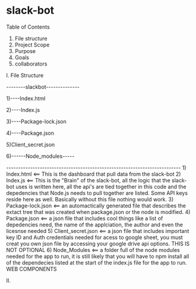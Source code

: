 # slack-bot

Table of Contents 
1. File structure
2. Project Scope
3. Purpose
4. Goals
5. collaborators

I. File Structure

--------slackbot--------------

1)----Index.html

2)----Index.js

3)----Package-lock.json

4)----Package.json

5)<NOT INCLUDED>Client_secret.json<NOT INCLUDED>
  
6)------Node_modules-----

<various depedency files... Too many to list>
  -------------------------------------------------------------------------
1) Index.html <== This is the dashboard that pull data from the slack-bot
2) Index.js <== This is the "Brain" of the slack-bot, all the logic that the slack-bot uses is written here, all the api's
  are tied together in this code and the depedencies that Node.js needs to pull together are listed. Some API keys reside 
  here as well. Basically without this file nothing would work. 
3) Package-lock.json <== an automactically generated file that describes the extact tree that was created when package.json
   or the node is modified.
4) Package.json <== a json file that includes cool things like a list of depedencies need, the name of the applciation, the 
  author and even the licesnse needed 
5) Client_secret.json <== a json file that includes important key ID and Auth credentials needed for acess to google sheet, 
   you must creat you own json file by accessing your google drive api options. THIS IS NOT OPTIONAL
6) Node_Modules <== a folder full of the node modules needed for the app to run, it is still likely that you will have to npm 
  install all of the dependecies listed at the start of the index.js file for the app to run.
 WEB COMPONENTS <You will need to visit the Slack API to create your own app and intergrate the slash commands used in index.js>
  
  II. 
